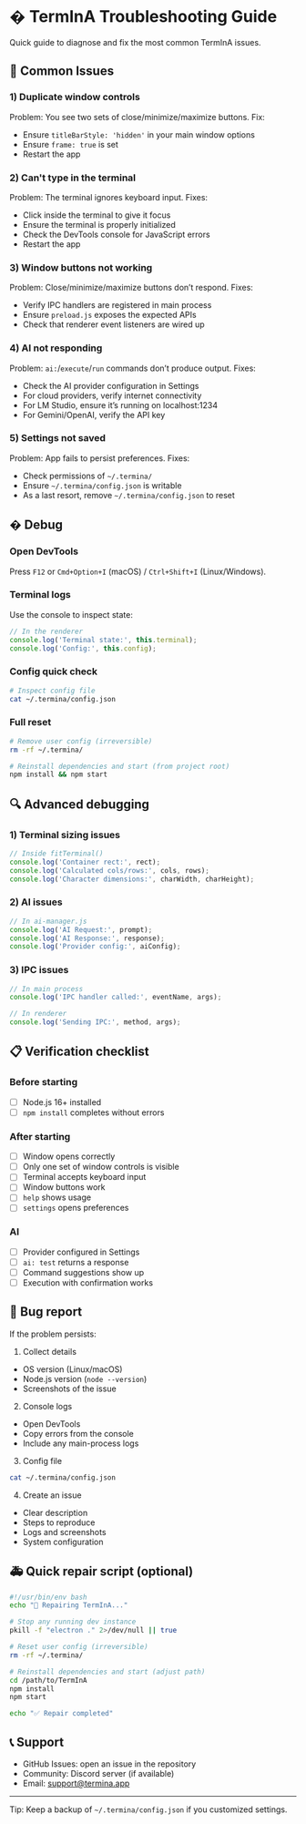 # �️ TermInA Troubleshooting Guide

Quick guide to diagnose and fix the most common TermInA issues.

## 🚨 Common Issues

### 1) Duplicate window controls
Problem: You see two sets of close/minimize/maximize buttons.
Fix:
- Ensure `titleBarStyle: 'hidden'` in your main window options
- Ensure `frame: true` is set
- Restart the app

### 2) Can't type in the terminal
Problem: The terminal ignores keyboard input.
Fixes:
- Click inside the terminal to give it focus
- Ensure the terminal is properly initialized
- Check the DevTools console for JavaScript errors
- Restart the app

### 3) Window buttons not working
Problem: Close/minimize/maximize buttons don’t respond.
Fixes:
- Verify IPC handlers are registered in main process
- Ensure `preload.js` exposes the expected APIs
- Check that renderer event listeners are wired up

### 4) AI not responding
Problem: `ai:`/`execute`/`run` commands don’t produce output.
Fixes:
- Check the AI provider configuration in Settings
- For cloud providers, verify internet connectivity
- For LM Studio, ensure it’s running on localhost:1234
- For Gemini/OpenAI, verify the API key

### 5) Settings not saved
Problem: App fails to persist preferences.
Fixes:
- Check permissions of `~/.termina/`
- Ensure `~/.termina/config.json` is writable
- As a last resort, remove `~/.termina/config.json` to reset

## � Debug

### Open DevTools
Press `F12` or `Cmd+Option+I` (macOS) / `Ctrl+Shift+I` (Linux/Windows).

### Terminal logs
Use the console to inspect state:
```javascript
// In the renderer
console.log('Terminal state:', this.terminal);
console.log('Config:', this.config);
```

### Config quick check
```bash
# Inspect config file
cat ~/.termina/config.json
```

### Full reset
```bash
# Remove user config (irreversible)
rm -rf ~/.termina/

# Reinstall dependencies and start (from project root)
npm install && npm start
```

## 🔍 Advanced debugging

### 1) Terminal sizing issues
```javascript
// Inside fitTerminal()
console.log('Container rect:', rect);
console.log('Calculated cols/rows:', cols, rows);
console.log('Character dimensions:', charWidth, charHeight);
```

### 2) AI issues
```javascript
// In ai-manager.js
console.log('AI Request:', prompt);
console.log('AI Response:', response);
console.log('Provider config:', aiConfig);
```

### 3) IPC issues
```javascript
// In main process
console.log('IPC handler called:', eventName, args);

// In renderer
console.log('Sending IPC:', method, args);
```

## 📋 Verification checklist

### Before starting
- [ ] Node.js 16+ installed
- [ ] `npm install` completes without errors

### After starting
- [ ] Window opens correctly
- [ ] Only one set of window controls is visible
- [ ] Terminal accepts keyboard input
- [ ] Window buttons work
- [ ] `help` shows usage
- [ ] `settings` opens preferences

### AI
- [ ] Provider configured in Settings
- [ ] `ai: test` returns a response
- [ ] Command suggestions show up
- [ ] Execution with confirmation works

## 🐛 Bug report

If the problem persists:

1) Collect details
- OS version (Linux/macOS)
- Node.js version (`node --version`)
- Screenshots of the issue

2) Console logs
- Open DevTools
- Copy errors from the console
- Include any main-process logs

3) Config file
```bash
cat ~/.termina/config.json
```

4) Create an issue
- Clear description
- Steps to reproduce
- Logs and screenshots
- System configuration

## 🚑 Quick repair script (optional)

```bash
#!/usr/bin/env bash
echo "🔧 Repairing TermInA..."

# Stop any running dev instance
pkill -f "electron ." 2>/dev/null || true

# Reset user config (irreversible)
rm -rf ~/.termina/

# Reinstall dependencies and start (adjust path)
cd /path/to/TermInA
npm install
npm start

echo "✅ Repair completed"
```

## 📞 Support

- GitHub Issues: open an issue in the repository
- Community: Discord server (if available)
- Email: support@termina.app

---

Tip: Keep a backup of `~/.termina/config.json` if you customized settings.
